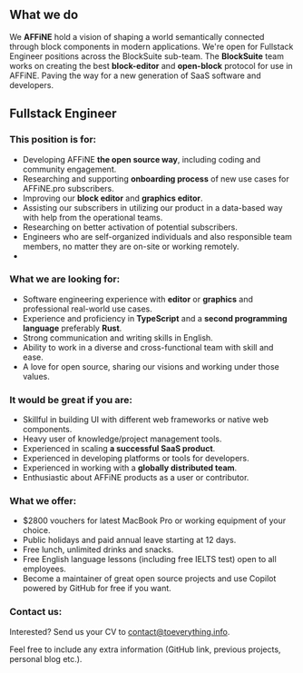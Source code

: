 ## What we do

We **AFFiNE** hold a vision of shaping a world semantically connected through block components in modern applications.
We're open for Fullstack Engineer positions across the BlockSuite sub-team. The **BlockSuite** team works on creating the best **block-editor** and **open-block** protocol for use in AFFiNE. Paving the way for a new generation of SaaS software and developers.

## Fullstack Engineer

### This position is for:

-   Developing AFFiNE **the open source way**, including coding and community engagement.
-   Researching and supporting **onboarding process** of new use cases for AFFiNE.pro subscribers.
-   Improving our **block editor** and **graphics editor**.
-   Assisting our subscribers in utilizing our product in a data-based way with help from the operational teams.
-   Researching on better activation of potential subscribers.
-   Engineers who are self-organized individuals and also responsible team members, no matter they are on-site or working remotely.
-   
### What we are looking for:

-   Software engineering experience with **editor** or **graphics** and professional real-world use cases.
-   Experience and proficiency in **TypeScript** and a **second programming language** preferably **Rust**.
-   Strong communication and writing skills in English.
-   Ability to work in a diverse and cross-functional team with skill and ease.
-   A love for open source, sharing our visions and working under those values.

### It would be great if you are:

-   Skillful in building UI with different web frameworks or native web components.	
-   Heavy user of knowledge/project management tools.	
-   Experienced in scaling **a successful SaaS product**.	
-   Experienced in developing platforms or tools for developers.	
-   Experienced in working with a **globally distributed team**.
-   Enthusiastic about AFFiNE products as a user or contributor.

### What we offer:

-   $2800 vouchers for latest MacBook Pro or working equipment of your choice.
-   Public holidays and paid annual leave starting at 12 days.
-   Free lunch, unlimited drinks and snacks.
-   Free English language lessons (including free IELTS test) open to all employees.
-   Become a maintainer of great open source projects and use Copilot powered by GitHub for free if you want.

### Contact us:

Interested? Send us your CV to [contact@toeverything.info](mailto:contact@toeverything.info).

Feel free to include any extra information (GitHub link, previous projects, personal blog etc.).
